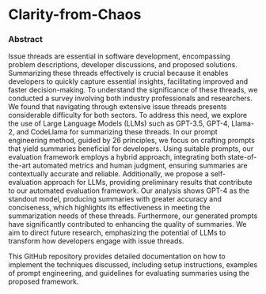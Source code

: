 
# Clarity-from-Chaos

### Abstract
Issue threads are essential in software development, encompassing problem descriptions, developer discussions, and proposed solutions. Summarizing these threads effectively is crucial because it enables developers to quickly capture essential insights, facilitating improved and faster decision-making. To understand the significance of these threads, we conducted a survey involving both industry professionals and researchers. We found that navigating through extensive issue threads presents considerable difficulty for both sectors. To address this need, we explore the use of Large Language Models (LLMs) such as GPT-3.5, GPT-4, Llama-2, and CodeLlama for summarizing these threads. In our prompt engineering method, guided by 26 principles, we focus on crafting prompts that yield summaries beneficial for developers. Using suitable prompts, our evaluation framework employs a hybrid approach, integrating both state-of-the-art automated metrics and human judgment, ensuring summaries are contextually accurate and reliable. Additionally, we propose a self-evaluation approach for LLMs, providing preliminary results that contribute to our automated evaluation framework. Our analysis shows GPT-4 as the standout model, producing summaries with greater accuracy and conciseness, which highlights its effectiveness in meeting the summarization needs of these threads. Furthermore, our generated prompts have significantly contributed to enhancing the quality of summaries. We aim to direct future research, emphasizing the potential of LLMs to transform how developers engage with issue threads. 

This GitHub repository provides detailed documentation on how to implement the techniques discussed, including setup instructions, examples of prompt engineering, and guidelines for evaluating summaries using the proposed framework.
